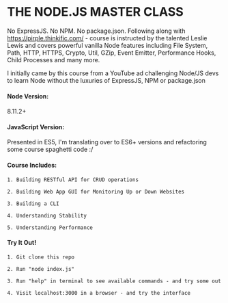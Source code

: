 # THE NODE.JS MASTER CLASS
No ExpressJS. No NPM. No package.json. Following along with https://pirple.thinkific.com/ - course is instructed by the talented Leslie Lewis and covers powerful vanilla Node features including File System, Path, HTTP, HTTPS, Crypto, Util, GZip, Event Emitter, Performance Hooks, Child Processes and many more. 

I initially came by this course from a YouTube ad challenging Node/JS devs to learn Node without the luxuries of ExpressJS, NPM or package.json

#### Node Version: 
8.11.2+

#### JavaScript Version: 
Presented in ES5, I'm translating over to ES6+ versions and refactoring some course spaghetti code :/

#### Course Includes: 
    1. Building RESTful API for CRUD operations

    2. Building Web App GUI for Monitoring Up or Down Websites

    3. Building a CLI

    4. Understanding Stability

    5. Understanding Performance

#### Try It Out!
    1. Git clone this repo

    2. Run "node index.js"

    3. Run "help" in terminal to see available commands - and try some out

    4. Visit localhost:3000 in a browser - and try the interface